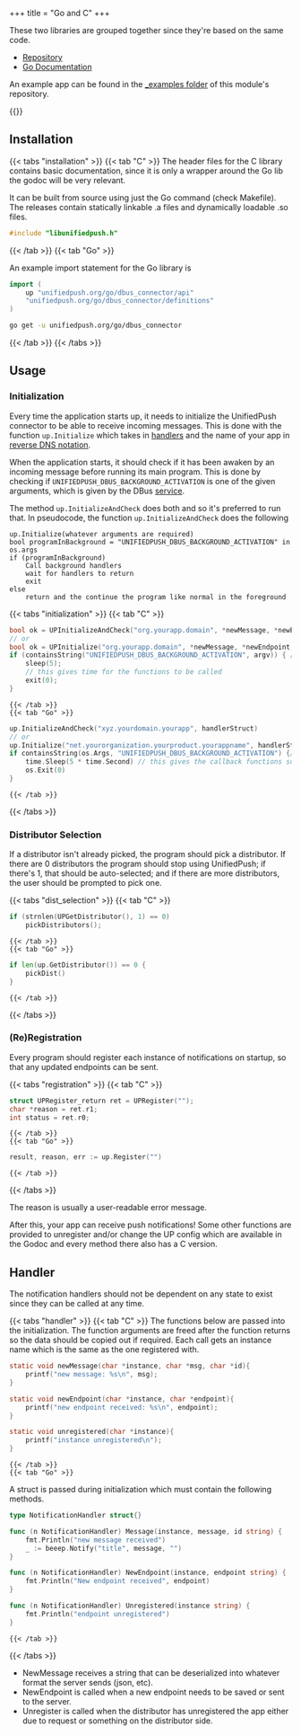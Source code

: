 +++
title = "Go and C"
+++

These two libraries are grouped together since they're based on the same code.

- [Repository](github.com/UnifiedPush/go_dbus_connector)
- [Go Documentation](//pkg.go.dev/unifiedpush.org/go/dbus_connector)

An example app can be found in the [\_examples folder](//github.com/UnifiedPush/go_dbus_connector/tree/main/_examples) of this module's repository.

{{<toc>}}

## Installation

{{< tabs "installation" >}}
{{< tab "C" >}}
The header files for the C library contains basic documentation, since it is only a wrapper around the Go lib the godoc will be very relevant.

It can be built from source using just the Go command (check Makefile). The releases contain statically linkable .a files and dynamically loadable .so files.

```c
#include "libunifiedpush.h"
```
{{< /tab >}}
{{< tab "Go" >}}


An example import statement for the Go library is

```go
import (
	up "unifiedpush.org/go/dbus_connector/api"
	"unifiedpush.org/go/dbus_connector/definitions"
)
```

```bash
go get -u unifiedpush.org/go/dbus_connector
```
{{< /tab >}}
{{< /tabs >}}



## Usage

### Initialization

Every time the application starts up, it needs to initialize the UnifiedPush connector to be able to receive incoming messages. This is done with the function `up.Initialize` which takes in [handlers](#handler) and the name of your app in [reverse DNS notation](https://en.wikipedia.org/wiki/Reverse_domain_name_notation).

When the application starts, it should check if it has been awaken by an incoming message before running its main program. This is done by checking if `UNIFIEDPUSH_DBUS_BACKGROUND_ACTIVATION` is one of the given arguments, which is given by the DBus [service](#background-activation).

The method `up.InitializeAndCheck` does both and so it's preferred to run that.
In pseudocode, the function `up.InitializeAndCheck` does the following

```
up.Initialize(whatever arguments are required)
bool programInBackground = "UNIFIEDPUSH_DBUS_BACKGROUND_ACTIVATION" in os.args
if (programInBackground) 
	Call background handlers
	wait for handlers to return
	exit
else
	return and the continue the program like normal in the foreground
```

{{< tabs "initialization" >}}
	{{< tab "C" >}}
```c
bool ok = UPInitializeAndCheck("org.yourapp.domain", *newMessage, *newEndpoint, *unregistered);
// or
bool ok = UPInitialize("org.yourapp.domain", *newMessage, *newEndpoint, *unregistered);
if (containsString("UNIFIEDPUSH_DBUS_BACKGROUND_ACTIVATION", argv)) { //containsString needs to be a function
	sleep(5);
	// this gives time for the functions to be called
	exit(0);
}
```
	{{< /tab >}}
	{{< tab "Go" >}} 
```go
up.InitializeAndCheck("xyz.yourdomain.yourapp", handlerStruct)
// or
up.Initialize("net.yourorganization.yourproduct.yourappname", handlerStruct)
if containsString(os.Args, "UNIFIEDPUSH_DBUS_BACKGROUND_ACTIVATION") {// containsString needs to be defined
	time.Sleep(5 * time.Second) // this gives the callback functions some time to run
	os.Exit(0)
}
```
	{{< /tab >}}
{{< /tabs >}}

### Distributor Selection

If a distributor isn't already picked, the program should pick a distributor. If there are 0 distributors the program should stop using UnifiedPush; if there's 1, that should be auto-selected; and if there are more distributors, the user should be prompted to pick one.

{{< tabs "dist_selection" >}}
	{{< tab "C" >}} 
```c
if (strnlen(UPGetDistributor(), 1) == 0)
	pickDistributors();
```
	{{< /tab >}}
	{{< tab "Go" >}} 
```go
if len(up.GetDistributor()) == 0 {
	pickDist()
}
```
	{{< /tab >}}
{{< /tabs >}}

### (Re)Registration

Every program should register each instance of notifications on startup, so that any updated endpoints can be sent.


{{< tabs "registration" >}}
	{{< tab "C" >}} 
```c
struct UPRegister_return ret = UPRegister("");
char *reason = ret.r1;
int status = ret.r0;
```
	{{< /tab >}}
	{{< tab "Go" >}} 
```go
result, reason, err := up.Register("")
```
	{{< /tab >}}
{{< /tabs >}}

The reason is usually a user-readable error message.

After this, your app can receive push notifications!
    Some other functions are provided to unregister and/or change the UP config which are available in the Godoc and every method there also has a C version.

## Handler

The notification handlers should not be dependent on any state to exist since they can be called at any time.

{{< tabs "handler" >}}
	{{< tab "C" >}} 
The functions below are passed into the initialization. The function arguments are freed after the function returns so the data should be copied out if required. Each call gets an instance name which is the same as the one registered with.

```c
static void newMessage(char *instance, char *msg, char *id){
	printf("new message: %s\n", msg);
}

static void newEndpoint(char *instance, char *endpoint){
	printf("new endpoint received: %s\n", endpoint);
}

static void unregistered(char *instance){
	printf("instance unregistered\n");
}
```
	{{< /tab >}}
	{{< tab "Go" >}} 

A struct is passed during initialization which must contain the following methods.
```go
type NotificationHandler struct{}

func (n NotificationHandler) Message(instance, message, id string) {
	fmt.Println("new message received")
	_ := beeep.Notify("title", message, "")
}

func (n NotificationHandler) NewEndpoint(instance, endpoint string) {
	fmt.Println("New endpoint received", endpoint)
}

func (n NotificationHandler) Unregistered(instance string) {
	fmt.Println("endpoint unregistered")
}
```
	{{< /tab >}}
{{< /tabs >}}

- NewMessage receives a string that can be deserialized into whatever format the server sends (json, etc).
- NewEndpoint is called when a new endpoint needs to be saved or sent to the server.
- Unregister is called when the distributor has unregistered the app either due to request or something on the distributor side.
